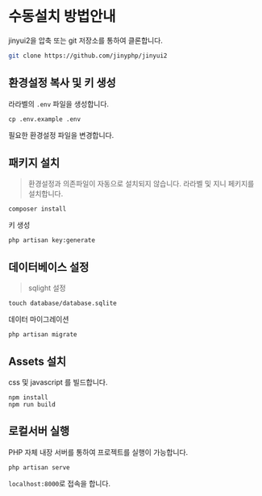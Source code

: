 # 수동설치 방법안내

jinyui2을 압축 또는 git 저장소를 통하여 클론합니다.

```bash
git clone https://github.com/jinyphp/jinyui2
```

## 환경설정 복사 및 키 생성

라라벨의 `.env` 파일을 생성합니다.

```
cp .env.example .env
```

필요한 환경설정 파일을 변경합니다.

## 패키지 설치

> 환경설정과 의존파일이 자동으로 설치되지 않습니다.
> 라라벨 및 지니 페키지를 설치합니다.

```
composer install
```

키 생성

```
php artisan key:generate

```

## 데이터베이스 설정

> sqlight 설정

```
touch database/database.sqlite
```

데이터 마이그레이션

```
php artisan migrate
```

## Assets 설치

css 및 javascript 를 빌드합니다.

```
npm install
npm run build
```

## 로컬서버 실행

PHP 자체 내장 서버를 통하여 프로젝트를 실행이 가능합니다.

```
php artisan serve
```

`localhost:8000`로 접속을 합니다.
